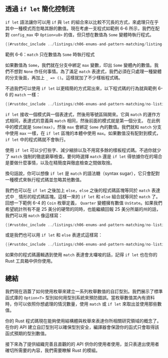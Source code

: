 ## 透過 `if let` 簡化控制流

`if let` 語法讓你可以用 `if` 與 `let` 的組合來以比較不冗長的方式，來處理只在乎其中一種模式而忽略其餘的數值。現在考慮一支程式如範例 6-6 所示，我們在配對 `config_max` 中 `Option<u8>` 的值，但只想在數值為 `Some` 變體時執行程式。

```rust
{{#rustdoc_include ../listings/ch06-enums-and-pattern-matching/listing-06-06/src/main.rs:here}}
```

<span class="caption">範例 6-6：`match` 只在數值為 `Some` 時執行程式</span>

如果數值為 `Some`，我們就在分支中綁定 `max` 變數，印出 `Some` 變體內的數值。我們不想對 `None` 作任何事情。為了滿足 `match` 表達式，我們必須在只處理一種變體的分支後面，再加上 `_ => ()`。這樣就加了不少樣板程式碼。

不過我們可以使用 `if let` 以更精簡的方式寫出來，以下程式碼的行為就與範例 6-6 的 `match` 一樣：

```rust
{{#rustdoc_include ../listings/ch06-enums-and-pattern-matching/no-listing-12-if-let/src/main.rs:here}}
```

`if let` 接收一個模式與一個表達式，然後用等號區隔開來。它與 `match` 的運作方式相同，表達式的意義與 `match` 相同，然後前面的模式就是第一個分支。
在此例中的模式就是 `Some(max)`，然後 `max` 會綁定 `Some` 內的數值。我們就和 `match` 分支中使用 `max` 一樣，在 `if let` 區塊的本體中使用 `max`。如果數值沒有配對到模式，`if let` 中的程式碼就不會執行。

使用 `if let` 可以少打些字、減少縮排以及不用寫多餘的樣板程式碼。不過你就少了 `match` 強制的徹底窮舉檢查。要何時選擇 `match` 還是 `if let` 得依據你在的場合是要做什麼事情，以及在精簡度與徹底檢查之間做取捨。

換句話說，你可以想像 `if let` 是 `match` 的語法糖（syntax sugar），它只會配對一種模式來執行程式碼並忽略其他數值。

我們也可以在 `if let` 之後加上 `else`，`else` 之後的程式碼區塊等同於 `match` 表達式中 `_` 情形的程式碼區塊。這樣一來的 `if let` 和 `else` 組合就等同於 `match` 了。回想一下範例 6-4 的 `Coin` 枚舉定義， `Quarter` 變體擁有數值 `UsState`。如果我們希望統計所有不是 25 美分的硬幣的同時，也能繼續回報 25 美分所屬的州的話，我們可以用 `match` 像這樣寫：

```rust
{{#rustdoc_include ../listings/ch06-enums-and-pattern-matching/no-listing-13-count-and-announce-match/src/main.rs:here}}
```

或是我們也可以用 `if let` 和 `else` 表達式這樣寫：

```rust
{{#rustdoc_include ../listings/ch06-enums-and-pattern-matching/no-listing-14-count-and-announce-if-let-else/src/main.rs:here}}
```

如果你的程式碼邏輯遇到使用 `match` 表達會太囉唆的話，記得 `if let` 也在你的 Rust 工具箱中供你使用。

## 總結

我們現在涵蓋了如何使用枚舉來建立一系列枚舉數值的自訂型別。我們展示了標準函式庫的 `Option<T>` 型別如何用型別系統來預防錯誤。當枚舉數值其內有資料時，你可以依照你想處理的情況數量，使用 `match` 或 `if let` 來取出並使用那些數值。

你的 Rust 程式碼現在能夠使用結構體與枚舉來表達你所相關研究領域的概念了。在你的 API 建立自訂型別可以確保型別安全，編譯器會保證你的函式只會取得該函式預期的型別數值。

接下來為了提供組織完善且直觀的的 API 供你的使用者使用，並只表達出使用者確切所需要的內容，我們需要瞭解 Rust 的模組。
